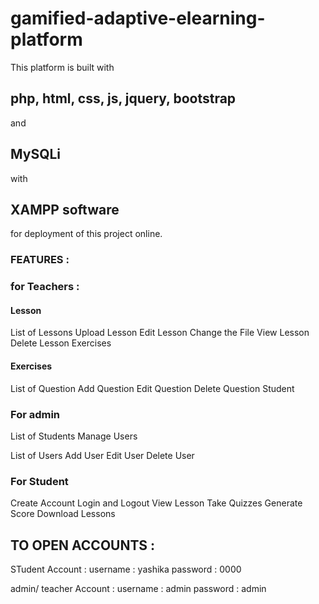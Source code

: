 # gamified-adaptive-elearning-platform

This platform is built with 
## php, html, css, js, jquery, bootstrap
and 
## MySQLi
with 
## XAMPP software 
for deployment of this project online.

### FEATURES :
### for Teachers :
#### Lesson

List of Lessons
Upload Lesson
Edit Lesson
Change the File
View Lesson
Delete Lesson
Exercises
#### Exercises
List of Question
Add Question
Edit Question
Delete Question
Student
### For admin
List of Students
Manage Users

List of Users
Add User
Edit User
Delete User

### For Student 
Create Account
Login and Logout
View Lesson
Take Quizzes
Generate Score
Download Lessons

## TO OPEN ACCOUNTS :
STudent Account :
username : yashika
password : 0000

admin/ teacher Account :
username : admin
password : admin

